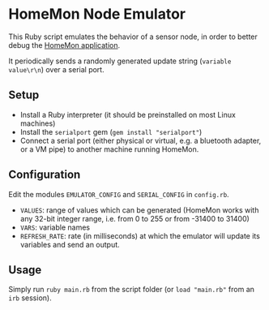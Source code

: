 HomeMon Node Emulator
=====================

This Ruby script emulates the behavior of a sensor node, in order to better debug the [HomeMon application](https://github.com/HashakGik/HomeMon-MFC-Cpp).

It periodically sends a randomly generated update string (`variable value\r\n`) over a serial port.

Setup
-----

* Install a Ruby interpreter (it should be preinstalled on most Linux machines)
* Install the `serialport` gem (`gem install "serialport"`)
* Connect a serial port (either physical or virtual, e.g. a bluetooth adapter, or a VM pipe) to another machine running HomeMon.

Configuration
-------------

Edit the modules `EMULATOR_CONFIG` and `SERIAL_CONFIG` in `config.rb`.

* `VALUES`: range of values which can be generated (HomeMon works with any 32-bit integer range, i.e. from 0 to 255 or from -31400 to 31400)
* `VARS`: variable names
* `REFRESH_RATE`: rate (in milliseconds) at which the emulator will update its variables and send an output.

Usage
-----

Simply run `ruby main.rb` from the script folder (or `load "main.rb"` from an `irb` session).
